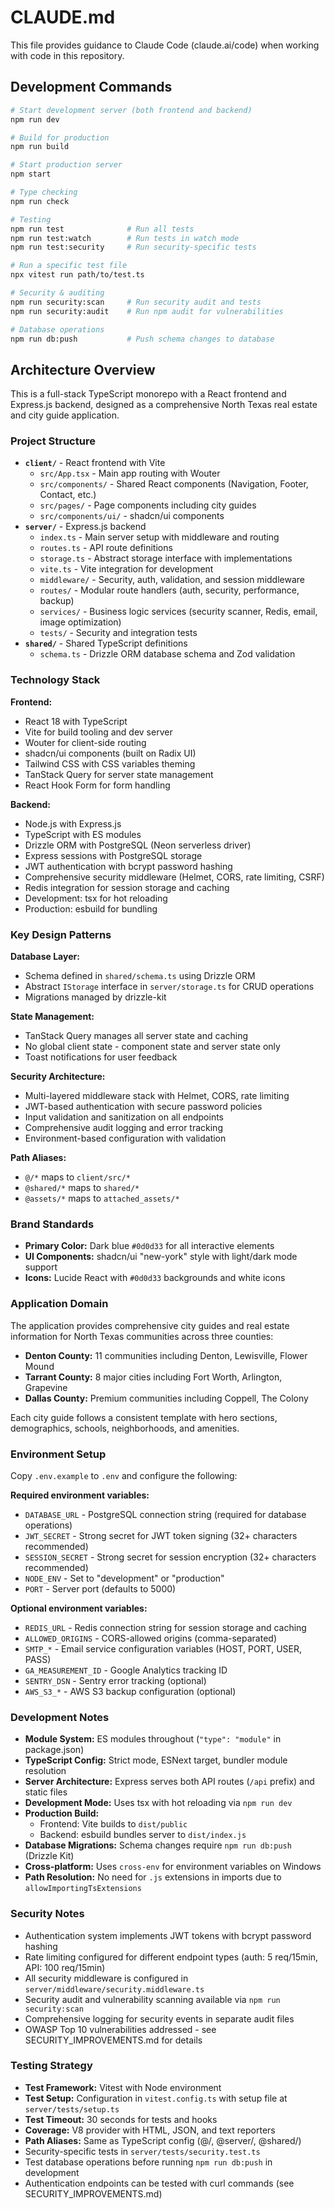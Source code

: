 # CLAUDE.md

This file provides guidance to Claude Code (claude.ai/code) when working with code in this repository.

## Development Commands

```bash
# Start development server (both frontend and backend)
npm run dev

# Build for production
npm run build

# Start production server
npm start

# Type checking
npm run check

# Testing
npm run test              # Run all tests
npm run test:watch        # Run tests in watch mode
npm run test:security     # Run security-specific tests

# Run a specific test file
npx vitest run path/to/test.ts

# Security & auditing
npm run security:scan     # Run security audit and tests
npm run security:audit    # Run npm audit for vulnerabilities

# Database operations
npm run db:push           # Push schema changes to database
```

## Architecture Overview

This is a full-stack TypeScript monorepo with a React frontend and Express.js backend, designed as a comprehensive North Texas real estate and city guide application.

### Project Structure

- **`client/`** - React frontend with Vite
  - `src/App.tsx` - Main app routing with Wouter
  - `src/components/` - Shared React components (Navigation, Footer, Contact, etc.)
  - `src/pages/` - Page components including city guides
  - `src/components/ui/` - shadcn/ui components
- **`server/`** - Express.js backend
  - `index.ts` - Main server setup with middleware and routing
  - `routes.ts` - API route definitions
  - `storage.ts` - Abstract storage interface with implementations
  - `vite.ts` - Vite integration for development
  - `middleware/` - Security, auth, validation, and session middleware
  - `routes/` - Modular route handlers (auth, security, performance, backup)
  - `services/` - Business logic services (security scanner, Redis, email, image optimization)
  - `tests/` - Security and integration tests
- **`shared/`** - Shared TypeScript definitions
  - `schema.ts` - Drizzle ORM database schema and Zod validation

### Technology Stack

**Frontend:**
- React 18 with TypeScript
- Vite for build tooling and dev server
- Wouter for client-side routing
- shadcn/ui components (built on Radix UI)
- Tailwind CSS with CSS variables theming
- TanStack Query for server state management
- React Hook Form for form handling

**Backend:**
- Node.js with Express.js
- TypeScript with ES modules
- Drizzle ORM with PostgreSQL (Neon serverless driver)
- Express sessions with PostgreSQL storage
- JWT authentication with bcrypt password hashing
- Comprehensive security middleware (Helmet, CORS, rate limiting, CSRF)
- Redis integration for session storage and caching
- Development: tsx for hot reloading
- Production: esbuild for bundling

### Key Design Patterns

**Database Layer:**
- Schema defined in `shared/schema.ts` using Drizzle ORM
- Abstract `IStorage` interface in `server/storage.ts` for CRUD operations
- Migrations managed by drizzle-kit

**State Management:**
- TanStack Query manages all server state and caching
- No global client state - component state and server state only
- Toast notifications for user feedback

**Security Architecture:**
- Multi-layered middleware stack with Helmet, CORS, rate limiting
- JWT-based authentication with secure password policies
- Input validation and sanitization on all endpoints
- Comprehensive audit logging and error tracking
- Environment-based configuration with validation

**Path Aliases:**
- `@/*` maps to `client/src/*`
- `@shared/*` maps to `shared/*`
- `@assets/*` maps to `attached_assets/*`

### Brand Standards

- **Primary Color:** Dark blue `#0d0d33` for all interactive elements
- **UI Components:** shadcn/ui "new-york" style with light/dark mode support
- **Icons:** Lucide React with `#0d0d33` backgrounds and white icons

### Application Domain

The application provides comprehensive city guides and real estate information for North Texas communities across three counties:

- **Denton County:** 11 communities including Denton, Lewisville, Flower Mound
- **Tarrant County:** 8 major cities including Fort Worth, Arlington, Grapevine
- **Dallas County:** Premium communities including Coppell, The Colony

Each city guide follows a consistent template with hero sections, demographics, schools, neighborhoods, and amenities.

### Environment Setup

Copy `.env.example` to `.env` and configure the following:

**Required environment variables:**
- `DATABASE_URL` - PostgreSQL connection string (required for database operations)
- `JWT_SECRET` - Strong secret for JWT token signing (32+ characters recommended)
- `SESSION_SECRET` - Strong secret for session encryption (32+ characters recommended)
- `NODE_ENV` - Set to "development" or "production"
- `PORT` - Server port (defaults to 5000)

**Optional environment variables:**
- `REDIS_URL` - Redis connection string for session storage and caching
- `ALLOWED_ORIGINS` - CORS-allowed origins (comma-separated)
- `SMTP_*` - Email service configuration variables (HOST, PORT, USER, PASS)
- `GA_MEASUREMENT_ID` - Google Analytics tracking ID
- `SENTRY_DSN` - Sentry error tracking (optional)
- `AWS_S3_*` - AWS S3 backup configuration (optional)

### Development Notes

- **Module System:** ES modules throughout (`"type": "module"` in package.json)
- **TypeScript Config:** Strict mode, ESNext target, bundler module resolution
- **Server Architecture:** Express serves both API routes (`/api` prefix) and static files
- **Development Mode:** Uses tsx with hot reloading via `npm run dev`
- **Production Build:** 
  - Frontend: Vite builds to `dist/public`
  - Backend: esbuild bundles server to `dist/index.js`
- **Database Migrations:** Schema changes require `npm run db:push` (Drizzle Kit)
- **Cross-platform:** Uses `cross-env` for environment variables on Windows
- **Path Resolution:** No need for `.js` extensions in imports due to `allowImportingTsExtensions`

### Security Notes

- Authentication system implements JWT tokens with bcrypt password hashing
- Rate limiting configured for different endpoint types (auth: 5 req/15min, API: 100 req/15min)
- All security middleware is configured in `server/middleware/security.middleware.ts`
- Security audit and vulnerability scanning available via `npm run security:scan`
- Comprehensive logging for security events in separate audit files
- OWASP Top 10 vulnerabilities addressed - see SECURITY_IMPROVEMENTS.md for details

### Testing Strategy

- **Test Framework:** Vitest with Node environment
- **Test Setup:** Configuration in `vitest.config.ts` with setup file at `server/tests/setup.ts`
- **Test Timeout:** 30 seconds for tests and hooks
- **Coverage:** V8 provider with HTML, JSON, and text reporters
- **Path Aliases:** Same as TypeScript config (@/, @server/, @shared/)
- Security-specific tests in `server/tests/security.test.ts`
- Test database operations before running `npm run db:push` in development
- Authentication endpoints can be tested with curl commands (see SECURITY_IMPROVEMENTS.md)